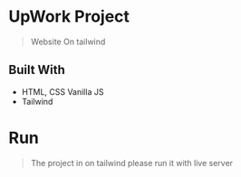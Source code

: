 # UpWork Project

> Website On tailwind


## Built With

- HTML, CSS Vanilla JS
- Tailwind

# Run

> The project in on tailwind please run it with live server
